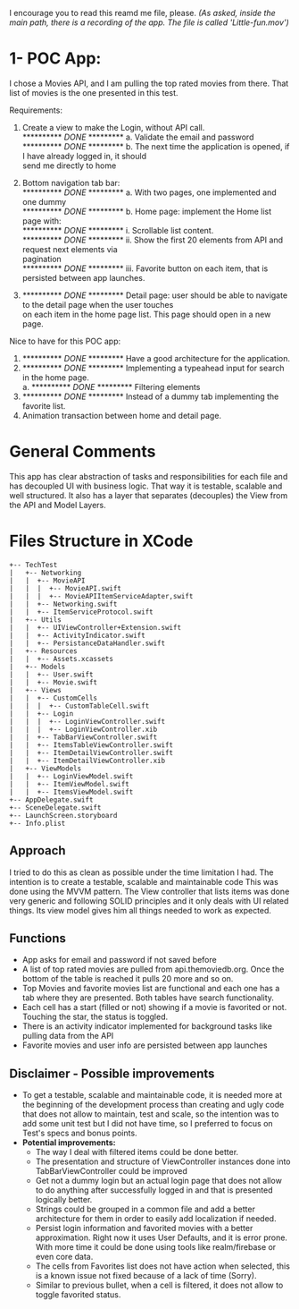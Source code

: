 I encourage you to read this reamd me file, please.
*(As asked, inside the main path, there is a recording of the app. The file is called 'Little-fun.mov')*
# 1- POC App:  
I chose a Movies API, and I am pulling the top rated movies from there.
That list of movies is the one presented in this test.

Requirements:  
1. Create a view to make the Login, without API call.  
********** *DONE* ********* a.  Validate the email and password  
********** *DONE* ********* b.  The next time the application is opened, if I have  already logged in, it should  
send me directly to home  

2.  Bottom navigation tab bar:  
********** *DONE* *********  a.  With two pages, one implemented and one dummy  
********** *DONE* *********  b.  Home page: implement the Home list page with:  
********** *DONE* *********         i.  Scrollable list content.  
********** *DONE* ********* ii.  Show the first 20 elements from API and request next  elements via  
pagination  
********** *DONE* ********* iii.  Favorite button on each item, that is persisted between  app launches.  

3.  ********** *DONE* ********* Detail page: user should be able to navigate to the  detail page when the user touches  
on each item in the home page list. This page should  open in a new page.  


Nice to have for this POC app:  
1.  ********** *DONE* ********* Have a good architecture for the application.  
2. ********** *DONE* *********  Implementing a typeahead input for search in the home  page.  
a. ********** *DONE* *********  Filtering elements  
3.  ********** *DONE* ********* Instead of a dummy tab implementing the favorite list.  
4.  Animation transaction between home and detail page.

# General Comments
This app has clear abstraction of tasks and responsibilities for each file and has decoupled UI with business logic. That way it is testable, scalable and well structured.
It also has a layer that separates (decouples) the View from the API and Model Layers.

# Files Structure in XCode

```
+-- TechTest
|   +-- Networking
|   |  +-- MovieAPI
|   |  |  +-- MovieAPI.swift
|   |  |  +-- MovieAPIItemServiceAdapter,swift
|   |  +-- Networking.swift
|   |  +-- ItemServiceProtocol.swift
|   +-- Utils
|   |  +-- UIViewController+Extension.swift
|   |  +-- ActivityIndicator.swift
|   |  +-- PersistanceDataHandler.swift
|   +-- Resources
|   |  +-- Assets.xcassets
|   +-- Models
|   |  +-- User.swift
|   |  +-- Movie.swift
|   +-- Views
|   |  +-- CustomCells
|   |  |  +-- CustomTableCell.swift
|   |  +-- Login
|   |  |  +-- LoginViewController.swift
|   |  |  +-- LoginViewController.xib
|   |  +-- TabBarViewController.swift
|   |  +-- ItemsTableViewController.swift
|   |  +-- ItemDetailViewController.swift
|   |  +-- ItemDetailViewController.xib
|   +-- ViewModels
|   |  +-- LoginViewModel.swift
|   |  +-- ItemViewModel.swift
|   |  +-- ItemsViewModel.swift
+-- AppDelegate.swift
+-- SceneDelegate.swift
+-- LaunchScreen.storyboard
+-- Info.plist
```

## Approach
I tried to do this as clean as possible under the time limitation I had. The intention is to create a testable, scalable and maintainable code
This was done using the MVVM pattern.
The View controller that lists items was done very generic and following SOLID principles and it only deals with UI related things. Its view model gives him all things needed to work as expected.

## Functions

 - App asks for email and password if not saved before
 - A list of top rated movies are pulled from api.themoviedb.org. Once the bottom of the table is reached it pulls 20 more and so on.
 - Top Movies and favorite movies list are functional and each one has a tab where they are presented. Both tables have search functionality.
 - Each cell has a start (filled or not) showing if a movie is favorited or not. Touching the star, the status is toggled.
 - There is an activity indicator implemented for background tasks like pulling data from the API
 - Favorite movies and user info are persisted between app launches

## Disclaimer - Possible improvements

 - To get a testable, scalable and maintainable code, it is needed more at the beginning of the development process than creating and ugly code that does not allow to maintain, test and scale, so the intention was to add some unit test but I did not have time, so I preferred to focus on Test's specs and bonus points.
 - **Potential improvements:**
	 - The way I deal with filtered items could be done better.
	 - The presentation and structure of ViewController instances done into TabBarViewController could be improved
	 -  Get not a dummy login but an actual login page that does not allow to do anything after successfully logged in and that is presented logically better.
	 - Strings could be grouped in a common file and add a better architecture for them in order to easily add localization if needed.
	 - Persist login information and favorited movies with a better approximation. Right now it uses User Defaults, and it is error prone. With more time it could be done using tools like realm/firebase or even core data.
	 - The cells from Favorites list does not have action when selected, this is a known issue not fixed because of a lack of time (Sorry).
	 - Similar to previous bullet, when a cell is filtered, it does not allow to toggle favorited status.

